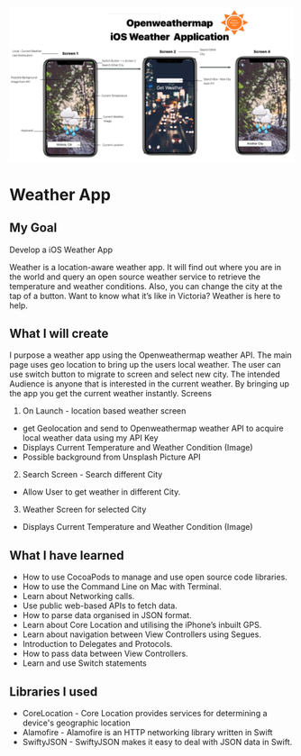 
![App](App.png)

# Weather App

## My Goal

Develop a iOS Weather App

Weather is a location-aware weather app. It will find out where you are in the world and query an open source weather service to retrieve the temperature and weather conditions. Also, you can change the city at the tap of a button. Want to know what it’s like in Victoria? Weather is here to help. 


## What I will create

I purpose a weather app using the Openweathermap weather API. The main page uses geo
location to bring up the users local weather. The user can use switch button to migrate to
screen and select new city. The intended Audience is anyone that is interested in the current
weather. By bringing up the app you get the current weather instantly.
Screens
1. On Launch - location based weather screen
* get Geolocation and send to Openweathermap weather API to acquire local weather data using my API Key
* Displays Current Temperature and Weather Condition (Image)
* Possible background from Unsplash Picture API
2. Search Screen - Search different City
* Allow User to get weather in different City.
3. Weather Screen for selected City
* Displays Current Temperature and Weather Condition (Image)


## What I have learned

* How to use CocoaPods to manage and use open source code libraries. 
* How to use the Command Line on Mac with Terminal.
* Learn about Networking calls.
* Use public web-based APIs to fetch data.
* How to parse data organised in JSON format.
* Learn about Core Location and utilising the iPhone’s inbuilt GPS. 
* Learn about navigation between View Controllers using Segues.
* Introduction to Delegates and Protocols.
* How to pass data between View Controllers.
* Learn and use Switch statements

## Libraries I used

* CoreLocation  -  Core Location provides services for determining a device's geographic location
* Alamofire     - Alamofire is an HTTP networking library written in Swift
* SwiftyJSON    -  SwiftyJSON makes it easy to deal with JSON data in Swift.


